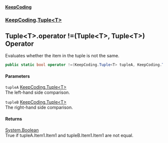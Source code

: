 #### [KeepCoding](index.md 'index')
### [KeepCoding](KeepCoding.md 'KeepCoding').[Tuple&lt;T&gt;](KeepCoding_Tuple_T_.md 'KeepCoding.Tuple&lt;T&gt;')
## Tuple&lt;T&gt;.operator !=(Tuple&lt;T&gt;, Tuple&lt;T&gt;) Operator
Evaluates whether the item in the tuple is not the same.  
```csharp
public static bool operator !=(KeepCoding.Tuple<T> tupleA, KeepCoding.Tuple<T> tupleB);
```
#### Parameters
<a name='KeepCoding_Tuple_T__op_Inequality(KeepCoding_Tuple_T__KeepCoding_Tuple_T_)_tupleA'></a>
`tupleA` [KeepCoding.Tuple&lt;](KeepCoding_Tuple_T_.md 'KeepCoding.Tuple&lt;T&gt;')[T](KeepCoding_Tuple_T_.md#KeepCoding_Tuple_T__T 'KeepCoding.Tuple&lt;T&gt;.T')[&gt;](KeepCoding_Tuple_T_.md 'KeepCoding.Tuple&lt;T&gt;')  
The left-hand side comparison.
  
<a name='KeepCoding_Tuple_T__op_Inequality(KeepCoding_Tuple_T__KeepCoding_Tuple_T_)_tupleB'></a>
`tupleB` [KeepCoding.Tuple&lt;](KeepCoding_Tuple_T_.md 'KeepCoding.Tuple&lt;T&gt;')[T](KeepCoding_Tuple_T_.md#KeepCoding_Tuple_T__T 'KeepCoding.Tuple&lt;T&gt;.T')[&gt;](KeepCoding_Tuple_T_.md 'KeepCoding.Tuple&lt;T&gt;')  
The right-hand side comparison.
  
#### Returns
[System.Boolean](https://docs.microsoft.com/en-us/dotnet/api/System.Boolean 'System.Boolean')  
True if tupleA.Item1.Item1 and tupleB.Item1.Item1 are not equal.
